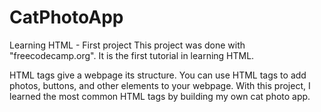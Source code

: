 # CatPhotoApp
Learning HTML - First project
This project was done with "freecodecamp.org". It is the first tutorial in learning HTML.

HTML tags give a webpage its structure. You can use HTML tags to add photos, buttons, and other elements to your webpage. With this project, I learned the most common HTML tags by building my own cat photo app.
